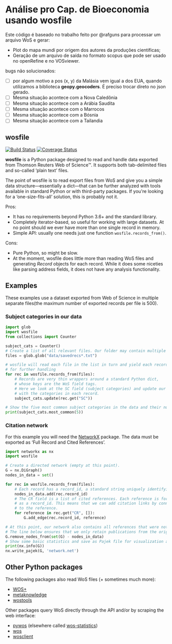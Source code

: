 # Análise pro Cap. de Bioeconomia usando wosfile

Este código é baseado no trabalho feito por @rafguns para processar um arquivo WoS e gerar:

- Plot do mapa mundi por origem dos autores da produções cientificas;
- Geração de um arquivo de saída no formato scopus que pode ser usado no openRefine e no VOSviewer.

bugs não solucionados:

-[ ] por algum motivo a pos (x, y) da Malásia vem igual a dos EUA, quando utilizamos a biblioteca **geopy.geocoders**. É preciso trocar direto no json gerado.
-[ ] Mesma situação acontece com a Nova Caledônia
-[ ] Mesma situação acontece com a Arábia Saudita
-[ ] Mesma situação acontece com o Marrocos
-[ ] Mesma situação acontece com a Bósnia
-[ ] Mesma situação acontece com a Tailandia

## wosfile

[![Build Status](https://travis-ci.org/rafguns/wosfile.svg?branch=master)](https://travis-ci.org/rafguns/wosfile)
[![Coverage Status](https://coveralls.io/repos/rafguns/wosfile/badge.svg?branch=master&service=github)](https://coveralls.io/github/rafguns/wosfile?branch=master)

**wosfile** is a Python package designed to read and handle data exported from Thomson Reuters Web of Science™. It supports both tab-delimited files and so-called ‘plain text’ files.

The point of wosfile is to read export files from WoS and give you a simple data structure—essentially a dict—that can be further analyzed with tools available in standard Python or with third-party packages. If you're looking for a ‘one-size-fits-all’ solution, this is probably not it.

Pros:
* It has no requirements beyond Python 3.6+ and the standard library.
* Completely iterator-based, so useful for working with large datasets. At no point should we ever have more than one single record in memory.
* Simple API: usually one needs just one function `wosfile.records_from()`.

Cons:
* Pure Python, so might be slow.
* At the moment, wosfile does little more than reading WoS files and generating *Record* objects for each record. While it does some niceties like parsing address fields, it does not have any analysis functionality.

## Examples

These examples use a dataset exported from Web of Science in multiple separate files(the maximum number of exported records per file is 500).

### Subject categories in our data

```python
import glob
import wosfile
from collections import Counter

subject_cats = Counter()
# Create a list of all relevant files. Our folder may contain multiple export files.
files = glob.glob("data/savedrecs*.txt")

# wosfile will read each file in the list in turn and yield each record
# for further handling
for rec in wosfile.records_from(files):
    # Records are very thin wrappers around a standard Python dict,
    # whose keys are the WoS field tags.
    # Here we look at the SC field (subject categories) and update our counter
    # with the categories in each record.
    subject_cats.update(rec.get("SC"))

# Show the five most common subject categories in the data and their number.
print(subject_cats.most_common(5))
```

### Citation network

For this example you will need the [NetworkX](http://networkx.github.io/) package. The data must be exported as ‘Full Record and Cited References’.

```python
import networkx as nx
import wosfile

# Create a directed network (empty at this point).
G = nx.DiGraph()
nodes_in_data = set()

for rec in wosfile.records_from(files):
    # Each record has a record_id, a standard string uniquely identifying the reference.
    nodes_in_data.add(rec.record_id)
    # The CR field is a list of cited references. Each reference is formatted the same
    # as a record_id. This means that we can add citation links by connecting the record_id
    # to the reference.
    for reference in rec.get("CR", []):
        G.add_edge(rec.record_id, reference)

# At this point, our network also contains all references that were not in the original data.
# The line below ensures that we only retain publications from the original data set.
G.remove_nodes_from(set(G) - nodes_in_data)
# Show some basic statistics and save as Pajek file for visualization and/or further analysis.
print(nx.info(G))
nx.write_pajek(G, 'network.net')
```

## Other Python packages

The following packages also read WoS files (+ sometimes much more):
* [WOS+](https://pypi.org/project/WOSplus/)
* [metaknowledge](https://pypi.org/project/metaknowledge/)
* [wostools](https://pypi.org/project/wostools/)

Other packages query WoS directly through the API and/or by scraping the web interface:
* [pywos](https://pypi.org/project/pywos/) (elsewhere called [wos-statistics](https://github.com/refraction-ray/wos-statistics))
* [wos](https://pypi.org/project/wos/)
* [wosclient](https://pypi.org/project/wosclient/)
